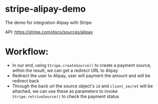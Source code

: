 # stripe-alipay-demo
The demo for integration Alipay with Stripe

API: https://stripe.com/docs/sources/alipay

# Workflow:

- In our end, using `Stripe.createSource()` to create a payment source, within the result, we can get a redirect URL to Alipay
- Redirect the user to Alipay, user will payment the amount and will be redirect back
- Through the back url the source object's `id` and `client_secret` will be attached, we can use these as parameters to invoke `Stripe.retriveSource()` to check the payment status
